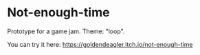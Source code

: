 # Not-enough-time
Prototype for a game jam. Theme: "loop".

You can try it here: https://goldendeagler.itch.io/not-enough-time
